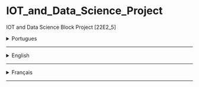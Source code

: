 # IOT_and_Data_Science_Project
IOT and Data Science Block Project [22E2_5]


<details>
<summary>Portugues</summary>
<br>

[Você pode solicitar acesso do codigo do projeto no colab](https://colab.research.google.com/drive/1Z11KK6HWRgtS7rCMq1hK59FxiHe7rTSZ)
<br><br>
<pre>

# Detecção de câncer de mama
Detecção de câncer de mama usando aprendizado de máquina

<img src="https://cdn-images-1.medium.com/max/2600/1*gNcFEL1cpGpDC4vo1zUAWA.png" />

# O que é câncer de mama?


O câncer ocorre quando mudanças chamadas mutações ocorrem em genes que regulam o crescimento celular. As mutações permitem que as células se dividam e se multipliquem de maneira descontrolada e caótica. As células continuam se proliferando, produzindo cópias que se tornam progressivamente mais anormais. Na maioria dos casos, as cópias das células acabam formando um tumor.

O câncer de mama ocorre quando um tumor maligno (canceroso) se origina na mama. À medida que os tumores de câncer de mama amadurecem, eles podem metastatizar (se espalhar) para outras partes do corpo. A principal via de metástase é o sistema linfático que, ironicamente, também é o sistema primário do corpo para produzir e transportar glóbulos brancos e outras células do sistema imunológico que combatem o câncer por todo o corpo. As células cancerígenas metastatizadas que não são destruídas pelos glóbulos brancos do sistema linfático se movem pelos vasos linfáticos e se instalam em locais remotos do corpo, formando novos tumores e perpetuando o processo da doença.

O câncer de mama não é apenas uma doença da mulher. É bem possível que os homens tenham câncer de mama, embora ocorra com menos frequência em homens do que em mulheres. Nossa discussão se concentrará principalmente no câncer de mama no que se refere às mulheres, mas deve-se notar que muitas das informações também são aplicáveis ​​aos homens.

# O que é câncer de mama?


# O Fatos e figuras

O câncer de mama é o câncer mais comum em mulheres e o segundo câncer mais comum em geral. Foram mais de 2 milhões de novos casos em 2018.

**Prevalência**

1) Ásia
 
    Porcentagem da população mundial: 59
    Percentual de novos casos de câncer de mama: 39
    Porcentagem de mortes por câncer de mama: 44

2) África

    Porcentagem da população mundial: 15
    Percentual de novos casos de câncer de mama: 8
    Porcentagem de mortes por câncer de mama: 12
   
3) EUA e Canadá

    Porcentagem da população mundial: 5
    Percentual de novos casos de câncer de mama: 15
    Porcentagem de mortes por câncer de mama: 9

</pre>

</details>

---

<details>
<summary>English</summary>
<br>

[You can request access to the project code in colab](https://colab.research.google.com/drive/1Z11KK6HWRgtS7rCMq1hK59FxiHe7rTSZ)

<br><br>
<pre>

# Breast Cancer Detection
Breast Cancer Detection Using Machine Learning

<img src="https://cdn-images-1.medium.com/max/2600/1*gNcFEL1cpGpDC4vo1zUAWA.png" />

# What is Breast Cancer?

Cancer occurs when changes called mutations take place in genes that regulate cell growth. The mutations let the cells divide and multiply in an uncontrolled, chaotic way. The cells keep on proliferating, producing copies that get progressively more abnormal. In most cases, the cell copies eventually end up forming a tumor.

Breast cancer occurs when a malignant (cancerous) tumor originates in the breast. As breast cancer tumors mature, they may metastasize (spread) to other parts of the body. The primary route of metastasis is the lymphatic system which, ironically enough, is also the body's primary system for producing and transporting white blood cells and other cancer-fighting immune system cells throughout the body. Metastasized cancer cells that aren't destroyed by the lymphatic system's white blood cells move through the lymphatic vessels and settle in remote body locations, forming new tumors and perpetuating the disease process.

Breast cancer is not just a woman's disease. It is quite possible for men to get breast cancer, although it occurs less frequently in men than in women. Our discussion will focus primarily on breast cancer as it relates to women but it should be noted that much of the information is also applicable for men.

# Facts And Figures

Breast cancer is the most commonly occurring cancer in women and the second most common cancer overall. There were over 2 million new cases in 2018.

**Prevalence**

1) Asia
 
   Percentage of world population: 59 
   Percentage of new breast cancer cases: 39
   Percentage of breast cancer deaths: 44  

2) Africa

   Percentage of world population: 15
   Percentage of new breast cancer cases: 8
   Percentage of breast cancer deaths: 12
   
3) U.S. and Canada

   Percentage of world population: 5
   Percentage of new breast cancer cases: 15
   Percentage of breast cancer deaths: 9
</pre>

</details>

---

<details>
<summary>Français</summary>
<br>
Français
<br><br>
<pre>



</pre>
</details>

---